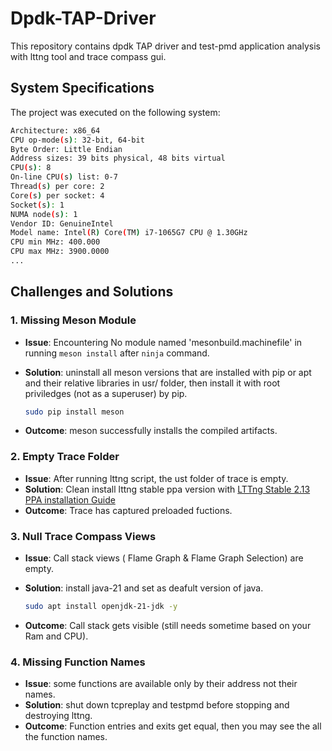# Dpdk-TAP-Driver

This repository contains dpdk TAP driver and test-pmd application analysis with lttng tool and trace compass gui.

## System Specifications

The project was executed on the following system:

```bash
Architecture: x86_64
CPU op-mode(s): 32-bit, 64-bit
Byte Order: Little Endian
Address sizes: 39 bits physical, 48 bits virtual
CPU(s): 8
On-line CPU(s) list: 0-7
Thread(s) per core: 2
Core(s) per socket: 4
Socket(s): 1
NUMA node(s): 1
Vendor ID: GenuineIntel
Model name: Intel(R) Core(TM) i7-1065G7 CPU @ 1.30GHz
CPU min MHz: 400.000
CPU max MHz: 3900.0000
...
```


## Challenges and Solutions

### 1. Missing Meson Module

* **Issue**: Encountering No module named 'mesonbuild.machinefile' in running `meson install` after `ninja` command.
* **Solution**: uninstall all meson versions that are installed with pip or apt and their relative libraries in usr/ folder, then install it with root priviledges (not as a superuser) by pip.

  ```bash
  sudo pip install meson
  ```
* **Outcome**: meson successfully installs the compiled artifacts.

### 2. Empty Trace Folder

* **Issue**: After running lttng script, the ust folder of trace is empty.
* **Solution**: Clean install lttng stable ppa version with [LTTng Stable 2.13 PPA installation Guide](https://lttng.org/docs/v2.13/#doc-ubuntu-ppa) 
* **Outcome**: Trace has captured preloaded fuctions.

### 3. Null Trace Compass Views

* **Issue**: Call stack views ( Flame Graph & Flame Graph Selection) are empty.
* **Solution**: install java-21 and set as deafult version of java.

  ```bash
  sudo apt install openjdk-21-jdk -y
  ```
* **Outcome**: Call stack gets visible (still needs sometime based on your Ram and CPU).

### 4. Missing Function Names

* **Issue**: some functions are available only by their address not their names.
* **Solution**: shut down tcpreplay and testpmd before stopping and destroying lttng.
* **Outcome**: Function entries and exits get equal, then you may see the all the function names.
